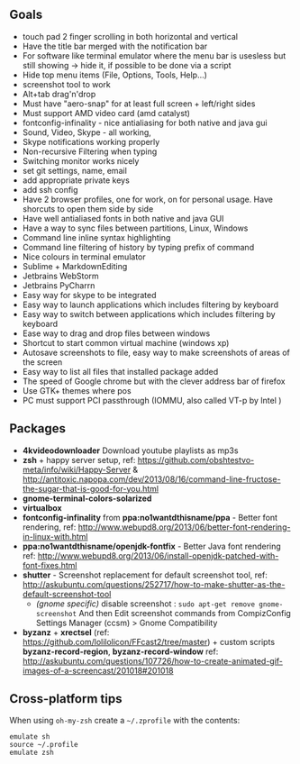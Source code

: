 ## Goals
 - touch pad 2 finger scrolling in both horizontal and vertical
 - Have the title bar merged with the notification bar
 - For software like terminal emulator where the menu bar is usesless but still showing -> hide it, if possible to be done via a script 
 - Hide top menu items (File, Options, Tools, Help...)
 - screenshot tool to work
 - Alt+tab drag'n'drop
 - Must have "aero-snap" for at least full screen + left/right sides
 - Must support AMD video card (amd catalyst)
 - fontconfig-infinality - nice antialiasing for both native and java gui
 - Sound, Video, Skype - all working,
 - Skype notifications working properly
 - Non-recursive Filtering when typing
 - Switching monitor works nicely
 - set git settings, name, email
 - add appropriate private keys
 - add ssh config
 - Have 2 browser profiles, one for work, on for personal usage. Have shorcuts to open them side by side
 - Have well antialiased fonts in both native and java GUI
 - Have a way to sync files between partitions, Linux, Windows
 - Command line inline syntax highlighting
 - Command line filtering of history by typing prefix of command
 - Nice colours in terminal emulator
 - Sublime + MarkdownEditing
 - Jetbrains WebStorm
 - Jetbrains PyCharrn
 - Easy way for skype to be integrated
 - Easy way to launch applications which includes filtering by keyboard
 - Easy way to switch between applications which includes filtering by keyboard
 - Ease way to drag and drop files between windows
 - Shortcut to start common virtual machine (windows xp)
 - Autosave screenshots to file, easy way to make screenshots of areas of the screen
 - Easy way to list all files that installed package added
 - The speed of Google chrome but with the clever address bar of firefox
 - Use GTK+ themes where pos
 - PC must support PCI passthrough (IOMMU, also called VT-p by Intel )


## Packages
 - __4kvideodownloader__    Download youtube playlists as mp3s
 - __zsh__ + happy server setup, ref: https://github.com/obshtestvo-meta/info/wiki/Happy-Server  & http://antitoxic.napopa.com/dev/2013/08/16/command-line-fructose-the-sugar-that-is-good-for-you.html 
 - __gnome-terminal-colors-solarized__
 - __virtualbox__
 - __fontconfig-infinality__ from __ppa:no1wantdthisname/ppa__ - Better font rendering, ref: http://www.webupd8.org/2013/06/better-font-rendering-in-linux-with.html
 - __ppa:no1wantdthisname/openjdk-fontfix__ - Better Java font rendering ref: http://www.webupd8.org/2013/06/install-openjdk-patched-with-font-fixes.html
 - __shutter__ - Screenshot replacement for default screenshot tool, ref: http://askubuntu.com/questions/252717/how-to-make-shutter-as-the-default-screenshot-tool
   - _(gnome specific)_ disable screenshot : `sudo apt-get remove gnome-screenshot`
   And then Edit screenshot commands from CompizConfig Settings Manager (ccsm) > Gnome Compatibility
 - __byzanz__ + __xrectsel__ (ref: https://github.com/lolilolicon/FFcast2/tree/master) + custom scripts __byzanz-record-region__,  __byzanz-record-window__ ref: http://askubuntu.com/questions/107726/how-to-create-animated-gif-images-of-a-screencast/201018#201018

## Cross-platform tips
When using `oh-my-zsh` create a `~/.zprofile` with the contents: 

```
emulate sh
source ~/.profile
emulate zsh

```
